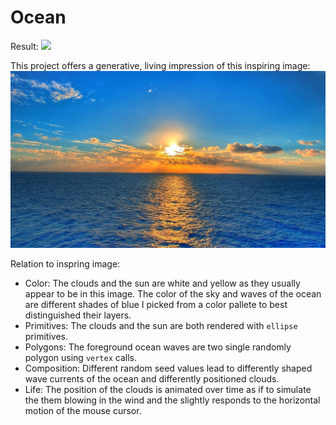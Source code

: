 # Ocean

Result:
![](assets/result.gif)

This project offers a generative, living impression of this inspiring image:
![](assets/Ocean%20-%20Inspiring%20Image.jpg)

Relation to inspring image:

- Color: The clouds and the sun are white and yellow as they usually appear to be in this image. The color of the sky and waves of the ocean are different shades of blue I picked from a color pallete to best distinguished their layers.
- Primitives: The clouds and the sun are both rendered with `ellipse` primitives.
- Polygons: The foreground ocean waves are two single randomly polygon using `vertex` calls.
- Composition: Different random seed values lead to differently shaped wave currents of the ocean and differently positioned clouds.
- Life: The position of the clouds is animated over time as if to simulate the them blowing in the wind and the slightly responds to the horizontal motion of the mouse cursor.
